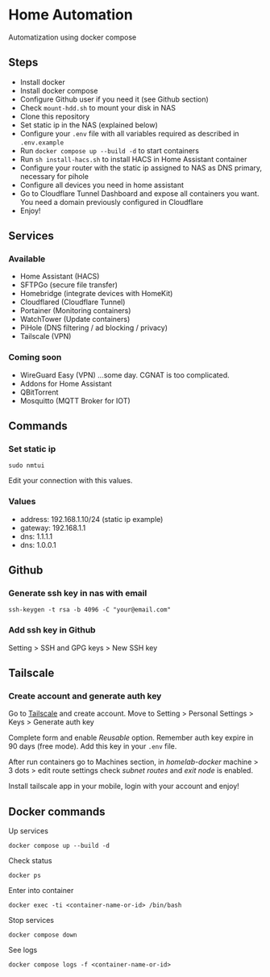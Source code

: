 # Home Automation

Automatization using docker compose

##  Steps

- Install docker
- Install docker compose
- Configure Github user if you need it (see Github section)
- Check `mount-hdd.sh` to mount your disk in NAS
- Clone this repository
- Set static ip in the NAS (explained below)
- Configure your `.env` file with all variables required as described in `.env.example`
- Run ` docker compose up --build -d ` to start containers
- Run `sh install-hacs.sh` to install HACS in Home Assistant container
- Configure your router with the static ip assigned to NAS as DNS primary, necessary for pihole
- Configure all devices you need in home assistant
- Go to Cloudflare Tunnel Dashboard and expose all containers you want. You need a domain previously configured in  Cloudflare
- Enjoy!

## Services

### Available

- Home Assistant (HACS)
- SFTPGo (secure file transfer)
- Homebridge (integrate devices with HomeKit)
- Cloudflared (Cloudflare Tunnel)
- Portainer (Monitoring containers)
- WatchTower (Update containers)
- PiHole (DNS filtering / ad blocking / privacy)
- Tailscale (VPN)

### Coming soon

- WireGuard Easy (VPN) ...some day. CGNAT is too complicated.
- Addons for Home Assistant
- QBitTorrent
- Mosquitto (MQTT Broker for IOT)

## Commands

### Set static ip

```
sudo nmtui
```

Edit your connection with this values.

### Values

- address: 192.168.1.10/24 (static ip example)
- gateway: 192.168.1.1
- dns: 1.1.1.1
- dns: 1.0.0.1

## Github

### Generate ssh key in nas with email

```
ssh-keygen -t rsa -b 4096 -C "your@email.com"
```

### Add ssh key in Github

Setting > SSH and GPG keys > New SSH key

## Tailscale

### Create account and generate auth key

Go to [Tailscale](https://tailscale.com/) and create account.
Move to Setting > Personal Settings > Keys > Generate auth key

Complete form and enable _Reusable_ option. Remember auth key expire in 90 days (free mode). Add this key in your `.env` file.

After run containers go to Machines section, in *homelab-docker* machine > 3 dots > edit route settings check _subnet routes_ and _exit node_ is enabled.

Install tailscale app in your mobile, login with your account and enjoy!

## Docker commands

Up services

```
docker compose up --build -d
```

Check status

```
docker ps
```

Enter into container

```
docker exec -ti <container-name-or-id> /bin/bash
```

Stop services

```
docker compose down
```

See logs

```
docker compose logs -f <container-name-or-id>
```
